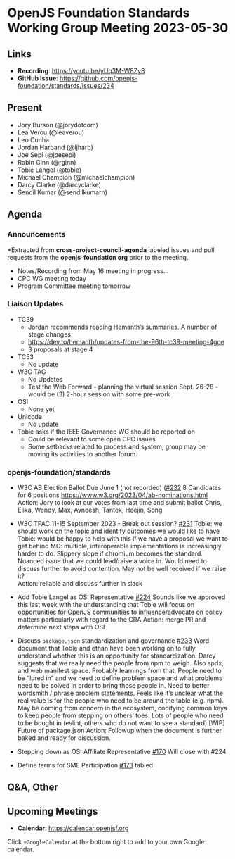 
# OpenJS Foundation Standards Working Group Meeting 2023-05-30

## Links

* **Recording**: https://youtu.be/yUq3M-W8Zy8
* **GitHub Issue**: https://github.com/openjs-foundation/standards/issues/234

## Present

- Jory Burson (@jorydotcom)      
- Lea Verou (@leaverou) 
- Leo Cunha
- Jordan Harband (@ljharb) 
- Joe Sepi (@joesepi)
- Robin Ginn (@rginn) 
- Tobie Langel (@tobie) 
- Michael Champion (@michaelchampion)
- Darcy Clarke (@darcyclarke) 
- Sendil Kumar (@sendilkumarn) 

## Agenda

### Announcements

*Extracted from **cross-project-council-agenda** labeled issues and pull requests from the **openjs-foundation org** prior to the meeting.

* Notes/Recording from May 16 meeting in progress…
* CPC WG meeting today
* Program Committee meeting tomorrow

### Liaison Updates
* TC39
  * Jordan recommends reading Hemanth’s summaries. A number of stage changes. 
  * https://dev.to/hemanth/updates-from-the-96th-tc39-meeting-4goe
  * 3 proposals at stage 4 
* TC53
  * No update
* W3C TAG
  * No Updates
  * Test the Web Forward - planning the virtual session Sept. 26-28 - would be (3) 2-hour session with some pre-work 
* OSI
  * None yet
* Unicode
  * No update
* Tobie asks if the IEEE Governance WG should be reported on
  * Could be relevant to some open CPC issues
  * Some setbacks related to process and system, group may be moving its activities to another forum.

### openjs-foundation/standards

* W3C AB Election Ballot Due June 1 (not recorded) ([#232](https://github.com/openjs-foundation/standards/issues/232)
8 Candidates for 6 positions
https://www.w3.org/2023/04/ab-nominations.html
Action: Jory to look at our votes from last time and submit ballot 
Chris, Elika, Wendy, Max, Avneesh, Tantek, Heejin, Song

* W3C TPAC 11-15 September 2023 - Break out session? [#231](https://github.com/openjs-foundation/standards/issues/231)
Tobie: we should work on the topic and identify outcomes we would like to have
Tobie: would be happy to help with this if we have a proposal we want to get behind
MC: multiple, interoperable implementations is increasingly harder to do. Slippery slope if chromium becomes the standard. Nuanced issue that we could lead/raise a voice in.
Would need to discuss further to avoid contention. May not be well received if we raise it?  
Action: reliable and discuss further in slack

* Add Tobie Langel as OSI Representative [#224](https://github.com/openjs-foundation/standards/pull/224)
Sounds like we approved this last week with the understanding that Tobie will focus on opportunities for OpenJS communities to influence/advocate on policy matters particularly with regard to the CRA
Action: merge PR and determine next steps with OSI

* Discuss `package.json` standardization and governance [#233](https://github.com/openjs-foundation/standards/issues/233)
Word document that Tobie and ethan have been working on to fully understand whether this is an opportunity for standardization. Darcy suggests that we really need the people from npm to weigh. Also spdx, and web manifest space. Probably learnings from that. People need to be “lured in” and we need to define problem space and what problems need to be solved in order to bring those people in. Need to better wordsmith / phrase problem statements. Feels like it’s unclear what the real value is for the people who need to be around the table (e.g. npm). May be coming from concern in the ecosystem, codifying common keys to keep people from stepping on others’ toes. Lots of people who need to be bought in (eslint, others who do not want to see a standard)
[WIP] Future of package.json 
Action: Followup  when the document is further baked and ready for discussion.

* Stepping down as OSI Affiliate Representative [#170](https://github.com/openjs-foundation/standards/issues/170)
Will close with #224

* Define terms for SME Participation [#173](https://github.com/openjs-foundation/standards/issues/173)
tabled

## Q&A, Other

## Upcoming Meetings

* **Calendar**: <https://calendar.openjsf.org>

Click `+GoogleCalendar` at the bottom right to add to your own Google calendar.

